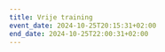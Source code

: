 ```yaml
---
title: Vrije training
event_date: 2024-10-25T20:15:31+02:00
end_date: 2024-10-25T22:00:31+02:00
---
```

